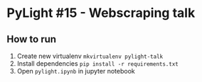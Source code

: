 # PyLight #15 - Webscraping talk


## How to run
1. Create new virtualenv `mkvirtualenv pylight-talk`
2. Install dependencies `pip install -r requirements.txt`
3. Open `pylight.ipynb` in jupyter notebook

